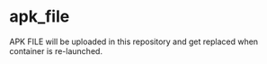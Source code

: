 # apk_file

APK FILE will be uploaded in this repository and get replaced when container is re-launched.
